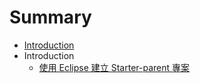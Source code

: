 # Summary

* [Introduction](README.md)
* Introduction
   * [使用 Eclipse 建立 Starter-parent 專案](chapter1/chapter1_1.md)

